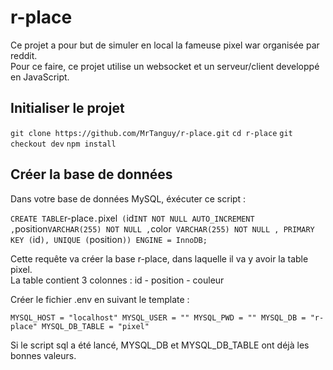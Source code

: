 # r-place

Ce projet a pour but de simuler en local la fameuse pixel war organisée par reddit. <br>
Pour ce faire, ce projet utilise un websocket et un serveur/client developpé en JavaScript.

## Initialiser le projet 

`git clone https://github.com/MrTanguy/r-place.git` 
`cd r-place`
`git checkout dev`
`npm install`

## Créer la base de données

Dans votre base de données MySQL, éxécuter ce script : 

`
CREATE TABLE `r-place`.`pixel` (`id` INT NOT NULL AUTO_INCREMENT , `position` VARCHAR(255) NOT NULL , `color` VARCHAR(255) NOT NULL , PRIMARY KEY (`id`), UNIQUE (`position`)) ENGINE = InnoDB;
`

Cette requête va créer la base r-place, dans laquelle il va y avoir la table pixel. <br>
La table contient 3 colonnes : id - position - couleur

Créer le fichier .env en suivant le template : 

`
MYSQL_HOST = "localhost"
MYSQL_USER = ""
MYSQL_PWD = ""
MYSQL_DB = "r-place"
MYSQL_DB_TABLE = "pixel"
`

Si le script sql a été lancé, MYSQL_DB et MYSQL_DB_TABLE ont déjà les bonnes valeurs.





